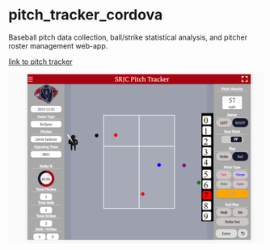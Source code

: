 # pitch_tracker_cordova
Baseball pitch data collection, ball/strike statistical analysis, and pitcher roster management web-app. 

[link to pitch tracker](https://www.lindseyljackson.com/Sites/PitchApp/)

![app interface](https://github.com/lewis-j/pitch_tracker_cordova/blob/master/main.png)
